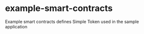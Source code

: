 # example-smart-contracts
Example smart contracts defines Simple Token used in the sample application
